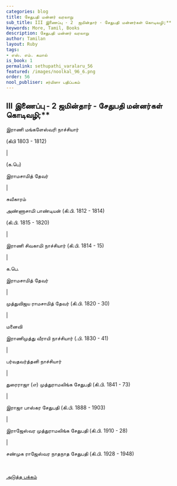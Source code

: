 ```yaml
---
categories: blog
title: சேதுபதி மன்னர் வரலாறு
sub_title: III இணைப்பு - 2  ஜமின்தார் - சேதுபதி மன்னர்கள் கொடிவழி;**
keywords: More, Tamil, Books
description: சேதுபதி மன்னர் வரலாறு
author: Tamilan
layout: Ruby
tags:
- எஸ். எம். கமால்
is_book: 1
permalink: sethupathi_varalaru_56
featured: /images/noolkal_96_6.png
order: 56
nool_publiser: சர்மிளா பதிப்பகம்
---
```



## III இணைப்பு - 2 ஜமின்தார் - சேதுபதி மன்னர்கள் கொடிவழி;**

இராணி மங்களேஸ்வரி நாச்சியார்

(கிபி 1803 - 1812)

|

(க.பெ)

இராமசாமித் தேவர்

|

சுவீகாரம்

அண்ணாசாமி பாண்டியன் (கி.பி. 1812 - 1814)

(கி.பி. 1815 - 1820)

|

இராணி சிவகாமி நாச்சியார் (கி.பி. 1814 - 15)

|

க.பெ.

இராமசாமித் தேவர்

|

முத்துவிஜய ராமசாமித் தேவர் (கி.பி. 1820 - 30)

|

மனைவி

இராணிமுத்து வீராயி நாச்சியார் (.பி. 1830 - 41)

|

பர்வதவர்த்தனி நாச்சியார்

|

துரைராஜா (எ) முத்துராமலிங்க சேதுபதி (கி.பி. 1841 - 73)

|

இராஜா பாஸ்கர சேதுபதி (கி.பி. 1888 - 1903)

|

இராஜேஸ்வர முத்துராமலிங்க சேதுபதி (கி.பி. 1910 - 28)

|

சண்முக ராஜேஸ்வர நாதநாத சேதுபதி (கி.பி. 1928 - 1948)

﻿

[அடுத்த பக்கம்](sethupathi_varalaru_57)